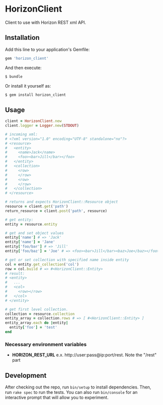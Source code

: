 # HorizonClient

Client to use with Horizon REST xml API.

## Installation

Add this line to your application's Gemfile:

```ruby
gem 'horizon_client'
```

And then execute:

```bash
$ bundle
```

Or install it yourself as:

```bash
$ gem install horizon_client
```

## Usage

```ruby
client = HorizonClient.new
client.logger = Logger.new(STDOUT)

# incoming xml:
# <?xml version="1.0" encoding="UTF-8" standalone="no"?>
# <resource>
#   <entity>
#     <name>Jack</name>
#     <foo><bar>Jill</bar></foo>
#   </entity>
#   <collection>
#     <row>
#     </row>
#     <row>
#     </row>
#   </collection>
# </resource>

# returns and expects HorizonClient::Resource object
resource = client.get('path')
return_resource = client.post('path', resource)

# get entity:
entity = resource.entity

# get and set object values
entity['name'] # => 'Jack'
entity['name'] = 'Jane'
entity['foo/bar'] # => 'Jill'
entity['foo/baz'] = 'Joe' # => <foo><bar>Jill</bar><baz>Joe</baz></foo>

# get or set collection with specified name inside entity
col = entity.get_collection('col')
row = col.build # => #<HorizonClient::Entity>
# result:
# <entity>
#   ...
#   <col>
#     <row></row>
#   </col>
# </entity>

# get first level collection.
collection = resource.collection
entity_array = collection.rows # => [ #<HorizonClient::Entity> ]
entity_array.each do |entity|
  entity['foo'] = 'test'
end

```


### Necessary environment variables

* **HORIZON_REST_URL** e.x. http://user:pass@ip:port/rest. Note the "/rest" part

## Development

After checking out the repo, run `bin/setup` to install dependencies. Then, run `rake spec` to run the tests. You can also run `bin/console` for an interactive prompt that will allow you to experiment.
